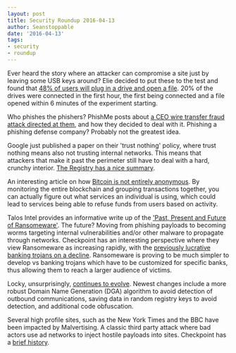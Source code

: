 ```yaml
---
layout: post
title: Security Roundup 2016-04-13
author: Seanstoppable
date: '2016-04-13'
tags:
- security
- roundup
---
```


Ever heard the story where an attacker can compromise a site just by leaving 
some USB keys around? Elie decided to put these to the test and found that 
[48% of users will plug in a drive and open a file](http://bit.ly/1YsqeHV). 
20% of the drives were connected in the first hour, the first being connected 
and a file opened within 6 minutes of the experiment starting.

Who phishes the phishers? PhishMe posts about [a CEO wire transfer fraud attack 
directed at them](http://bit.ly/1oVrI10), 
and how they decided to deal with it. Phishing a phishing defense company? 
Probably not the greatest idea.

Google just published a paper on their 'trust 
nothing' policy, where trust nothing means also not trusting internal networks. 
This means that attackers that make it past the perimeter still have to deal 
with a hard, crunchy interior. 
[The Registry has a nice summary](http://bit.ly/22sHmOL).

An interesting article on how [Bitcoin is not entirely 
anonymous](http://bit.ly/1NnhmND). 
By monitoring the entire blockchain and grouping transactions together, you can 
actually figure out what services an individual is using, which could lead to 
services being able to refuse funds from users based on activity.

Talos Intel provides an informative write up of the ['Past, Present and Future 
of Ransomeware'](http://bit.ly/1Yui15Q). 
The future? Moving from phishing payloads to becoming worms targeting internal 
vulnerabilities and/or other malware to propagate through networks. Checkpoint 
has an interesting perspective where they view Ransomeware as increasing 
rapidly, with the [previously lucrative banking trojans on a decline](http://bit.ly/1qSAj6u). 
Ransomeware is proving to be much simpler to develop vs banking trojans which 
have to be customized for specific banks, thus allowing them to reach a larger 
audience of victims.

Locky, unsurprisingly, [continues to evolve](http://bit.ly/1Wstgxh). 
Newest changes include a more robust Domain Name Generation (DGA) algorithm to 
avoid detection of outbound communications, saving data in random registry 
keys to avoid detection, and additional code obfuscation.

Several high profile sites, such as the New York Times and the BBC have been 
impacted by Malvertising. A classic third party attack where bad actors use ad 
networks to inject hostile payloads into sites. Checkpoint has a 
[brief history](http://bit.ly/23FVBSB).
